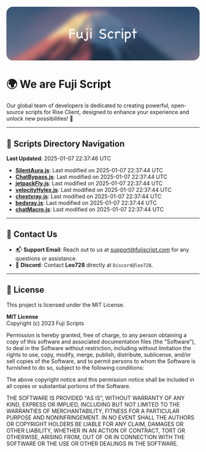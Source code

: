 ![Banner](.github/b.webp)

# 🌍 **We are Fuji Script**

Our global team of developers is dedicated to creating powerful, open-source scripts for Rise Client, designed to enhance your experience and unlock new possibilities! 🌟

---
<!-- SCRIPTS_NAVIGATION_START -->
## 📂 **Scripts Directory Navigation**

**Last Updated**: 2025-01-07 22:37:46 UTC

- **[SilentAura.js](scripts/SilentAura.js)**: Last modified on 2025-01-07 22:37:44 UTC
- **[ChatBypass.js](scripts/ChatBypass.js)**: Last modified on 2025-01-07 22:37:44 UTC
- **[jetpackFly.js](scripts/jetpackFly.js)**: Last modified on 2025-01-07 22:37:44 UTC
- **[velocityHylex.js](scripts/velocityHylex.js)**: Last modified on 2025-01-07 22:37:44 UTC
- **[chestxray.js](scripts/chestxray.js)**: Last modified on 2025-01-07 22:37:44 UTC
- **[bedxray.js](scripts/bedxray.js)**: Last modified on 2025-01-07 22:37:44 UTC
- **[chatMacro.js](scripts/chatMacro.js)**: Last modified on 2025-01-07 22:37:44 UTC

<!-- SCRIPTS_NAVIGATION_END -->

---

## 💬 **Contact Us**  
- 📬 **Support Email**: Reach out to us at [support@fujiscript.com](mailto:support@fujiscript.com) for any questions or assistance.  
- 💬 **Discord**: Contact **Leo728** directly at `Discord@leo728`.

---

## 📜 **License**

This project is licensed under the MIT License.  

**MIT License**  
Copyright (c) 2023 Fuji Scripts  

Permission is hereby granted, free of charge, to any person obtaining a copy of this software and associated documentation files (the "Software"), to deal in the Software without restriction, including without limitation the rights to use, copy, modify, merge, publish, distribute, sublicense, and/or sell copies of the Software, and to permit persons to whom the Software is furnished to do so, subject to the following conditions:  

The above copyright notice and this permission notice shall be included in all copies or substantial portions of the Software.  

THE SOFTWARE IS PROVIDED "AS IS", WITHOUT WARRANTY OF ANY KIND, EXPRESS OR IMPLIED, INCLUDING BUT NOT LIMITED TO THE WARRANTIES OF MERCHANTABILITY, FITNESS FOR A PARTICULAR PURPOSE AND NONINFRINGEMENT. IN NO EVENT SHALL THE AUTHORS OR COPYRIGHT HOLDERS BE LIABLE FOR ANY CLAIM, DAMAGES OR OTHER LIABILITY, WHETHER IN AN ACTION OF CONTRACT, TORT OR OTHERWISE, ARISING FROM, OUT OF OR IN CONNECTION WITH THE SOFTWARE OR THE USE OR OTHER DEALINGS IN THE SOFTWARE.  
